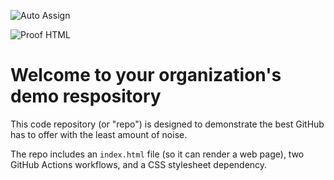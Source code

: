 ![Auto Assign](https://github.com/luxenlabs/demo-repository/actions/workflows/auto-assign.yml/badge.svg)

![Proof HTML](https://github.com/luxenlabs/demo-repository/actions/workflows/proof-html.yml/badge.svg)

# Welcome to your organization's demo respository
This code repository (or "repo") is designed to demonstrate the best GitHub has to offer with the least amount of noise.

The repo includes an `index.html` file (so it can render a web page), two GitHub Actions workflows, and a CSS stylesheet dependency.
